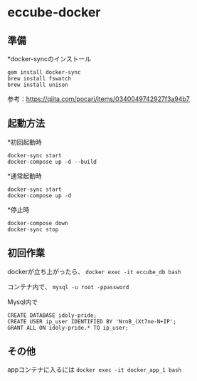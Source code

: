 # eccube-docker

## 準備
*docker-syncのインストール
```docker-syncのインストール
gem install docker-sync
brew install fswatch
brew install unison
```

参考：https://qiita.com/pocari/items/0340049742927f3a94b7

## 起動方法
*初回起動時
```初回起動時
docker-sync start
docker-compose up -d --build
```

*通常起動時
```通常起動時
docker-sync start
docker-compose up -d
```

*停止時
```停止時
docker-compose down
docker-sync stop
```

## 初回作業
dockerが立ち上がったら、
`docker exec -it eccube_db bash`

コンテナ内で、
`mysql -u root -ppassword`

Mysql内で
``` db&user作成
CREATE DATABASE idoly-pride;
CREATE USER ip_user IDENTIFIED BY 'NrnB_(Xt7ne-N+IP';
GRANT ALL ON idoly-pride.* TO ip_user;
```

## その他
appコンテナに入るには
`docker exec -it docker_app_1 bash`
